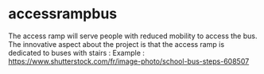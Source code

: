 # accessrampbus

The access ramp will serve people with reduced mobility to access the bus. The innovative aspect about the project is that the access ramp is dedicated to buses with stairs :
Example : https://www.shutterstock.com/fr/image-photo/school-bus-steps-608507


